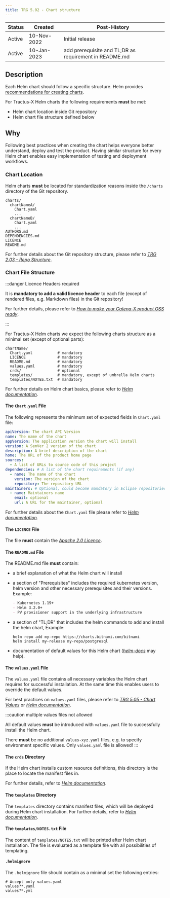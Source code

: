 ```yaml
---
title: TRG 5.02 - Chart structure
---
```


| Status | Created     | Post-History                                           |
|--------|-------------|--------------------------------------------------------|
| Active | 10-Nov-2022 | Initial release                                        |
| Active | 10-Jan-2023 | add prerequisite and TL;DR as requirement in README.md |

## Description

Each Helm chart should follow a specific structure. Helm
provides [recommendations for creating charts](https://helm.sh/docs/chart_template_guide/getting_started/).

For Tractus-X Helm charts the following requirements **must** be met:

- Helm chart location inside Git repository
- Helm chart file structure defined below

## Why

Following best practices when creating the chart helps everyone better understand, deploy and test the product. Having
similar structure for every Helm chart enables easy implementation of testing and deployment workflows.

### Chart Location

Helm charts **must** be located for standardization reasons inside the `/charts` directory of the Git repository.

```text
charts/
  chartNameA/
    Chart.yaml
    ...
  chartNameB/
    Chart.yaml
    ...
AUTHORS.md
DEPENDENCIES.md
LICENCE
README.md
```

For further details about the Git repository structure, please refer to [_TRG 2.03 - Repo
Structure_](../trg-2/trg-2-3.md).

### Chart File Structure

:::danger Licence Headers required

It is **mandatory to add a valid licence header** to each file (except of rendered files, e.g. Markdown files) in the
Git repository!

For further details, please refer to [_How to make your Catena-X product OSS
ready_](https://github.com/catenax-ng/foss-example#how-to-make-your-catenax-product-oss-ready).

:::

For Tractus-X Helm charts we expect the following charts structure as a minimal set (except of optional parts):

```text
chartName/
  Chart.yaml           # mandatory
  LICENCE              # mandatory
  README.md            # mandatory
  values.yaml          # mandatory
  crds/                # optional
  templates/           # mandatory, except of umbrella Helm charts
  templates/NOTES.txt  # mandatory
```

For further details on Helm chart basics, please refer to [_Helm documentation_](https://helm.sh/docs/topics/charts/).

#### The `Chart.yaml` File

The following represents the minimum set of expected fields in `Chart.yaml` file:

```yaml
apiVersion: The chart API Version
name: The name of the chart
appVersion: The application version the chart will install
version: A SemVer 2 version of the chart
description: A brief description of the chart
home: The URL of the product home page
sources:
  - A list of URLs to source code of this project
dependencies: # A list of the chart requirements (if any)
  - name: The name of the chart
    version: The version of the chart
    repository: The repository URL
maintainers: # Optional, could become mandatory in Eclipse repositories
  - name: Maintainers name
    email: optional
    url: A URL for the maintainer, optional
```

For further details about the `Chart.yaml` file please refer to [_Helm
documentation_](https://helm.sh/docs/topics/charts/#the-chartyaml-file).

#### The `LICENCE` File

The file **must** contain the [_Apache 2.0 Licence_](https://github.com/catenax-ng/foss-example/blob/main/general/LICENSE).

#### The `README.md` File

The README.md file **must** contain:

- a brief explanation of what the Helm chart will install
- a section of "Prerequisites" includes the required kubernetes version, helm version and other necessary prerequisites and their versions. Example:

  ```markdown
  - Kubernetes 1.19+
  - Helm 3.2.0+
  - PV provisioner support in the underlying infrastructure
  ```
  
- a section of "TL;DR" that includes the helm commands to add and install the helm chart, Example:

  ```shell
  helm repo add my-repo https://charts.bitnami.com/bitnami
  helm install my-release my-repo/postgresql
  ```
  
- documentation of default values for this Helm chart ([_helm-docs_](https://github.com/norwoodj/helm-docs#helm-docs)
  may help).

#### The `values.yaml` File

The `values.yaml` file contains all necessary variables the Helm chart requires for successful installation. At the same
time this enables users to override the default values.

For best practices on `values.yaml` files, please refer to [_TRG 5.05 - Chart Values_](trg-5-5.md) or [_Helm
documentation_](https://helm.sh/docs/chart_template_guide/values_files/).

:::caution multiple values files not allowed

All default values **must** be introduced with `values.yaml` file to successfully install the Helm chart.

There **must** be no additional `values-xyz.yaml` files, e.g. to specify environment specific values. Only `values.yaml` file
is allowed!
:::

#### The `crds` Directory

If the Helm chart installs custom resource definitions, this directory is the place to locate the manifest files in.

For further details, refer to [_Helm
documentation_](https://helm.sh/docs/topics/charts/#custom-resource-definitions-crds).

#### The `templates` Directory

The `templates` directory contains manifest files, which will be deployed during Helm chart installation. For further
details, refer to [_Helm documentation_](https://helm.sh/docs/topics/charts/#template-files).

#### The `templates/NOTES.txt` File

The content of `templates/NOTES.txt` will be printed after Helm chart installation. The file is evaluated as a template
file with all possibilities of templating.

#### `.helmignore`

The `.helmignore` file should contain as a minimal set the following entries:

```gitignore
# Accept only values.yaml
values?*.yaml
values?*.yml
```
